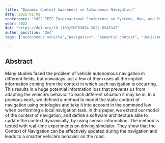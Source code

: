```yaml
---
title: "Dynamic Context Awareness in Autonomous Navigation"
date: 2022-01-01
conference: "2022 IEEE International Conference on Systems, Man, and Cybernetics (SMC)"
year: 2022
doi: "https://doi.org/10.1109/SMC53654.2022.9945347"
author_position: "2nd"
tags: ["autonomous vehicle","navigation", "semantic context", "decision making"]

---
```


## Abstract

Many studies faced the problem of vehicle autonomous navigation in different fields, but nowadays just a few of them uses all the implicit information coming from the context in which such navigation is occurring. This results in a huge potential information loss that prevents us from adapting the vehicle’s behavior to each different situation it may be in. In a previous work, we defined a method to model the static context of navigation using ontologies and take it into account in the command law when performing a local navigation task. In this paper, we extend our model of the context of navigation, and define a software architecture able to update the context dynamically, by using sensor information. The method is tested with real-time experiments on driving simulator. They show that the Context of Navigation can be effectively updated during the navigation and leads to a smarter vehicle’s behavior on the road.